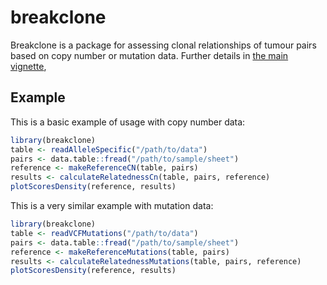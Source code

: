 
# breakclone

<!-- badges: start -->
<!-- badges: end -->

Breakclone is a package for assessing clonal relationships of tumour pairs based on copy number or mutation data. Further details in [the main vignette](doc/breakclone.html), 


## Example

This is a basic example of usage with copy number data:

``` r
library(breakclone)
table <- readAlleleSpecific("/path/to/data")
pairs <- data.table::fread("/path/to/sample/sheet")
reference <- makeReferenceCN(table, pairs)
results <- calculateRelatednessCn(table, pairs, reference)
plotScoresDensity(reference, results)
```

This is a very similar example with mutation data:

``` r
library(breakclone)
table <- readVCFMutations("/path/to/data")
pairs <- data.table::fread("/path/to/sample/sheet")
reference <- makeReferenceMutations(table, pairs)
results <- calculateRelatednessMutations(table, pairs, reference)
plotScoresDensity(reference, results)
```
